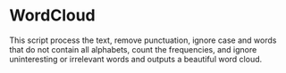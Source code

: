 # WordCloud

This script process the text, remove punctuation, ignore case and words that do not contain all alphabets, count the frequencies, and ignore uninteresting or irrelevant words and outputs a beautiful word cloud.
